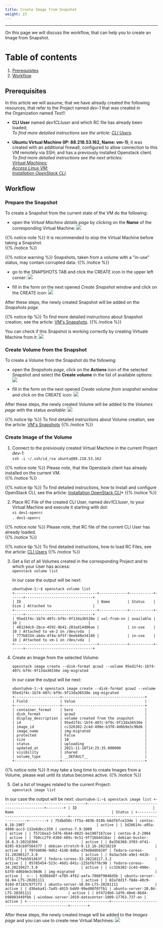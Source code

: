 ```yaml
---
title: Create Image from Snapshot
weight: 23
---
```

___
On this page we will discuss the workflow, that can help you to create an Image from Snapshot.

# Table of contents
1. [Prerequisites](#prerequisites)
2. [Workflow](#workflow)



## Prerequisites
In this article we will assume, that we have already created the following resources, that refer to the Project named *dev-1* that was created in the Organization named *Test1*: 

  - **CLI User** named *dev1CLIuser* and which RC file has already been loaded;   
  *To find more detailed instructions see the article: [CLI Users](https://docs.ventuscloud.eu/products/security/cli-users/).*

  - **Ubuntu Virtual Machine (IP: 88.218.53.162, Name: vm-1)**; it was created with an additional firewall, configured to allow connection to this VM remotely via SSH; and has a previously installed Openstack client.    
  *To find more detailed instructions see the next articles:*  
    *[Virtual Machines](https://docs.ventuscloud.eu/products/compute/virtual-machines/);*    
    *[Access Linux VM](https://docs.ventuscloud.eu/products/compute/connect-linux-vm/);*        
    *[Installation OpenStack CLI](https://docs.ventuscloud.eu/tutorials-advanced/installation-openstack-cli/).*  

## Workflow    
### Prepare the Snapshot
To create a Snapshot from the current state of the VM do the following:
- open the *Virtual Machine details page* by clicking on the **Name** of the corresponding Virtual Machine:
![](../../../assets/images/tutorials/0-6.png?classes=border,shadow) 

{{% notice note %}}
It is recommended to stop the Virtual Machine before taking a Snapshot.  
{{% /notice %}} 

{{% notice warning %}}
Snapshots, taken from a volume with a "in-use" status, may contain corrupted data.
{{% /notice %}} 

- go to the SNAPSHOTS TAB and click the CREATE icon in the upper left corner:
![](../../../assets/images/tutorials/0-7.png?classes=border,shadow) 

- fill in the form on the next opened *Create Snapshot window* and click on the CREATE icon:
![](../../../assets/images/tutorials/0-8.png?classes=border,shadow)

After these steps, the newly created Snapshot will be added on the *Snapshots page*.

{{% notice tip %}}
To find more detailed instructions about Snapshot creation, see the article: [VM's Snapshots](https://docs.ventuscloud.eu/products/storage/manage-snapshots/).
{{% /notice %}} 

You can check if this Snapshot is working correctly by creating Virtuale Machine from it:
![](../../../assets/images/tutorials/0-4.png?classes=border,shadow)


### Create Volume from the Snapshot
To create a Volume from the Snapshot do the following:

- open the *Snapshots page*, click on the **Actions** icon of the selected Snapshot and select the **Create volume** in the list of available options:
![](../../assets/images/tutorials/15.png?classes=border,shadow) 

- fill in the form on the next opened *Create volume from snapshot window* and click on the CREATE icon:
![](../../assets/images/tutorials/16.png?classes=border,shadow) 

After these steps, the newly created Volume will be added to the *Volumes page* with the status *available*:
![](../../assets/images/tutorials/16.png?classes=border,shadow) 

{{% notice tip %}}
To find detailed instructions about Volume creation, see the article: [VM's Snapshots](https://docs.ventuscloud.eu/products/storage/manage-snapshots/) 
{{% /notice %}} 

### Create Image of the Volume

1. Connect to the preiviously created Virtual Machine in the current Project *dev-1*:  
    `ssh -i ~/.ssh/id_rsa ubuntu@88.218.53.162`  

{{% notice note %}}
Please note, that the Openstack client has already installed on the current VM.  
{{% /notice %}} 

{{% notice tip %}}
To find detailed instructions, how to Install and configure OpenStack CLI, see the article: [Installation OpenStack CLI](https://docs.ventuscloud.eu/tutorials-advanced/installation-openstack-cli/)*
{{% /notice %}} 

2. Place RC File of the created CLI User, named *dev1CLIuser*, to your Virtual Machine and execute it starting with dot:  
    `vi dev1-openrc`    
    `. dev1-openrc`  

{{% notice note %}}
Please note, that RC file of the current CLI User has already loaded.   
{{% /notice %}} 

{{% notice tip %}}
To find detailed instructions, how to load RC Files, see the article: [CLI Users](https://docs.ventuscloud.eu/products/security/cli-users/)
{{% /notice %}}   

3. Get a list of all Volumes created in the corresponding Project and to which your User has access:  
    `openstack volume list`      

    In our case the output will be next:    
    ```
    ubuntu@vm-1:~$ openstack volume list
    +--------------------------------------+-------------+-----------+------+-------------------------------+
    | ID                                   | Name        | Status    | Size | Attached to                   |
    +--------------------------------------+-------------+-----------+------+-------------------------------+
    | 95ed1f4c-1b74-407c-bf9c-9f13da36530e | vol-from-sn | available |   10 |                               |
    | 48124dc6-2bce-4592-8b41-283ad14d06ae |             | in-use    |   10 | Attached to vm-2 on /dev/vda  |
    | 777b8334-ab4a-4f4a-bf5f-9eeb40e34180 |             | in-use    |   10 | Attached to vm-1 on /dev/vda  |
    +--------------------------------------+-------------+-----------+------+-------------------------------+
    ```
4. Create an Image from the selected Volume:    

    `openstack image create --disk-format qcow2 --volume 95ed1f4c-1b74-407c-bf9c-9f13da36530e img-migrated`    

    In our case the output will be next:    
    ```
    ubuntu@vm-1:~$ openstack image create --disk-format qcow2 --volume 95ed1f4c-1b74-407c-bf9c-9f13da36530e img-migrated
    +---------------------+--------------------------------------+
    | Field               | Value                                |
    +---------------------+--------------------------------------+
    | container_format    | bare                                 |
    | disk_format         | qcow2                                |
    | display_description | volume created from the snapshot     |
    | id                  | 95ed1f4c-1b74-407c-bf9c-9f13da36530e |
    | image_id            | cc326302-2c4d-490e-b3f0-4d6b9e3c98d6 |
    | image_name          | img-migrated                         |
    | protected           | False                                |
    | size                | 10                                   |
    | status              | uploading                            |
    | updated_at          | 2021-11-18T14:25:35.000000           |
    | visibility          | shared                               |
    | volume_type         | __DEFAULT__                          |
    +---------------------+--------------------------------------+
    ```

{{% notice note %}}
It may take a long time to create Images from a Volume, please wait until its status becomes active.
{{% /notice %}} 

5. Get a list of Images related to the current Project:  
    `openstack image list`    

In our case the output will be next:
    ```
    ubuntu@vm-1:~$ openstack image list
    +--------------------------------------+--------------------------------------------------+--------+
    | ID                                   | Name                                             | Status |
    +--------------------------------------+--------------------------------------------------+--------+
    | 75dbd50c-ff5a-4036-819b-b6df6fce33de | centos-6.10-1907                                 | active |
    | 3d26614c-a95a-4898-acc3-132e8dbcc359 | centos-7.9-2009                                  | active |
    | f5716ea3-5476-4b44-8825-be1907167cee | centos-8.2-2004                                  | active |
    | 7b0cc2f9-430d-489c-9c51-9f716b4418ac | debian-buster-10.8.3-20210304                    | active |
    | 8a356368-3f03-4f41-8205-03cb9f564377 | debian-stretch-9.13.16-20210219                  | active |
    | f07d4696-9d62-41d8-8d6a-d79d848b928f | fedora-coreos-31.20200127.3.0                    | active |
    | 9a3ac5d4-a9e1-4416-bf31-27feb501463f | fedora-coreos-33.20210117.3.2                    | active |
    | 85785454-523c-46d1-841c-225bf67f6c90 | fedora-coreos-34.20210427.3.0                    | active |
    | cc326302-2c4d-490e-b3f0-4d6b9e3c98d6 | img-migrated                                     | active |  <--
    | 0206848f-e705-4f62-aafa-7080f9048d5b | ubuntu-server-16.04-LTS-20201111                 | active |
    | 82a7dd1f-f8de-40c9-918d-87183c97f2f3 | ubuntu-server-18.04-LTS-20201111                 | active |
    | d36eba41-7a45-4015-bdd9-99ed08f07fb1 | ubuntu-server-20.04-LTS-20201111                 | active |
    | bf4724b6-1df6-48e6-86d4-b98083449fbb | windows-server-2019-datacenter-1809-17763.737-en | active |
    +--------------------------------------+--------------------------------------------------+--------+
    ```

After these steps, the newly created Image will be added to the *Images page* and you can use to create new Virtual Machines:
![](../../assets/images/tutorials/0-9.png?classes=border,shadow) 
